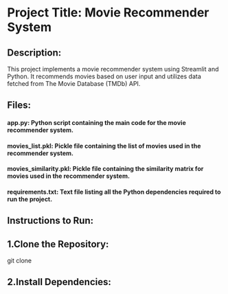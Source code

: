 # Project Title: Movie Recommender System

## Description:
This project implements a movie recommender system using Streamlit and Python. It recommends movies based on user input and utilizes data fetched from The Movie Database (TMDb) API.

## Files:
#### app.py: Python script containing the main code for the movie recommender system.
#### movies_list.pkl: Pickle file containing the list of movies used in the recommender system.
#### movies_similarity.pkl: Pickle file containing the similarity matrix for movies used in the recommender system.
#### requirements.txt: Text file listing all the Python dependencies required to run the project.

## Instructions to Run:

## 1.Clone the Repository:
 git clone <repository-url>

## 2.Install Dependencies:


